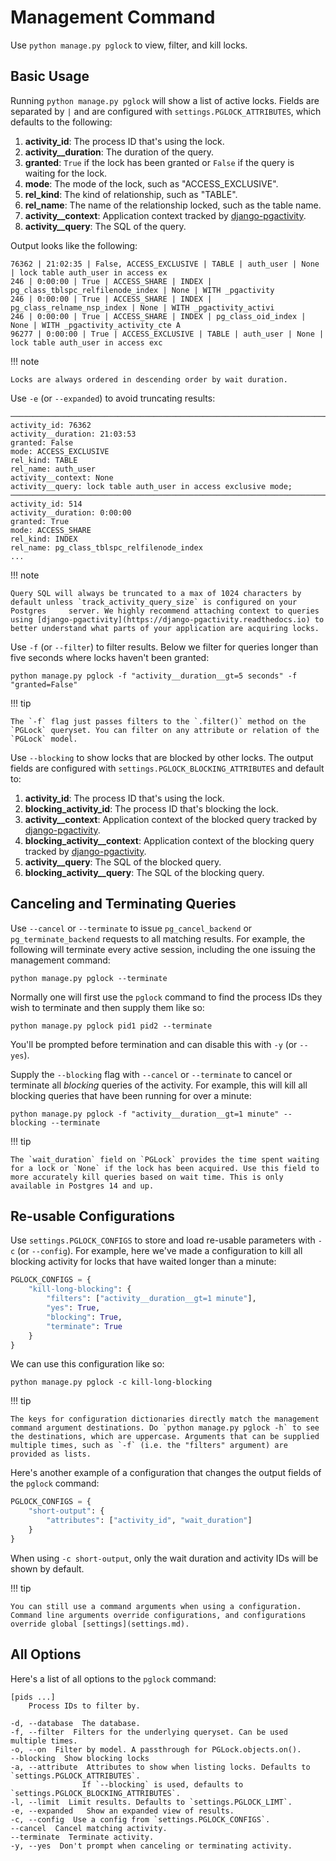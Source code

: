 # Management Command

Use `python manage.py pglock` to view, filter, and kill locks.

## Basic Usage

Running `python manage.py pglock` will show a list of active locks. Fields are separated by `|` and are configured with `settings.PGLOCK_ATTRIBUTES`, which defaults to the following:

1. **activity_id**: The process ID that's using the lock.
2. **activity__duration**: The duration of the query.
3. **granted**: `True` if the lock has been granted or `False` if the query is waiting for the lock.
4. **mode**: The mode of the lock, such as "ACCESS_EXCLUSIVE".
5. **rel_kind**: The kind of relationship, such as "TABLE".
6. **rel_name**: The name of the relationship locked, such as the table name.
7. **activity__context**: Application context tracked by [django-pgactivity](https://django-pgactivity.readthedocs.io).
8. **activity__query**: The SQL of the query.

Output looks like the following:

    76362 | 21:02:35 | False, ACCESS_EXCLUSIVE | TABLE | auth_user | None | lock table auth_user in access ex
    246 | 0:00:00 | True | ACCESS_SHARE | INDEX | pg_class_tblspc_relfilenode_index | None | WITH _pgactivity
    246 | 0:00:00 | True | ACCESS_SHARE | INDEX | pg_class_relname_nsp_index | None | WITH _pgactivity_activi
    246 | 0:00:00 | True | ACCESS_SHARE | INDEX | pg_class_oid_index | None | WITH _pgactivity_activity_cte A
    96277 | 0:00:00 | True | ACCESS_EXCLUSIVE | TABLE | auth_user | None | lock table auth_user in access exc

!!! note

    Locks are always ordered in descending order by wait duration.

Use `-e` (or `--expanded`) to avoid truncating results:

    ───────────────────────────────────────────────────────────────────────────────────────────────
    activity_id: 76362
    activity__duration: 21:03:53
    granted: False
    mode: ACCESS_EXCLUSIVE
    rel_kind: TABLE
    rel_name: auth_user
    activity__context: None
    activity__query: lock table auth_user in access exclusive mode;
    ───────────────────────────────────────────────────────────────────────────────────────────────
    activity_id: 514
    activity__duration: 0:00:00
    granted: True
    mode: ACCESS_SHARE
    rel_kind: INDEX
    rel_name: pg_class_tblspc_relfilenode_index
    ...

!!! note

    Query SQL will always be truncated to a max of 1024 characters by default unless `track_activity_query_size` is configured on your Postgres     server. We highly recommend attaching context to queries using [django-pgactivity](https://django-pgactivity.readthedocs.io) to better understand what parts of your application are acquiring locks.

Use `-f` (or `--filter`) to filter results. Below we filter for queries longer than five seconds where locks haven't been granted:

    python manage.py pglock -f "activity__duration__gt=5 seconds" -f "granted=False"

!!! tip

    The `-f` flag just passes filters to the `.filter()` method on the `PGLock` queryset. You can filter on any attribute or relation of the `PGLock` model.

Use `--blocking` to show locks that are blocked by other locks. The output fields are configured with `settings.PGLOCK_BLOCKING_ATTRIBUTES` and default to:

1. **activity_id**: The process ID that's using the lock.
2. **blocking_activity_id**: The process ID that's blocking the lock.
3. **activity__context**: Application context of the blocked query tracked by [django-pgactivity](https://django-pgactivity.readthedocs.io).
4. **blocking_activity__context**: Application context of the blocking query tracked by [django-pgactivity](https://django-pgactivity.readthedocs.io).
5. **activity__query**: The SQL of the blocked query.
6. **blocking_activity__query**: The SQL of the blocking query.

## Canceling and Terminating Queries

Use `--cancel` or `--terminate` to issue `pg_cancel_backend` or `pg_terminate_backend` requests to all matching results. For example, the following will terminate every active session, including the one issuing the management command:

    python manage.py pglock --terminate

Normally one will first use the `pglock` command to find the process IDs they wish to terminate and then supply them like so:

    python manage.py pglock pid1 pid2 --terminate

You'll be prompted before termination and can disable this with `-y` (or `--yes`).

Supply the `--blocking` flag with `--cancel` or `--terminate` to cancel or terminate all *blocking* queries of the activity. For example, this will kill all blocking queries that have been running for over a minute:

    python manage.py pglock -f "activity__duration__gt=1 minute" --blocking --terminate

!!! tip

    The `wait_duration` field on `PGLock` provides the time spent waiting for a lock or `None` if the lock has been acquired. Use this field to more accurately kill queries based on wait time. This is only available in Postgres 14 and up.

## Re-usable Configurations

Use `settings.PGLOCK_CONFIGS` to store and load re-usable parameters with `-c` (or `--config`). For example, here we've made a configuration to kill all blocking activity for locks that have waited longer than a minute:

```python
PGLOCK_CONFIGS = {
    "kill-long-blocking": {
        "filters": ["activity__duration__gt=1 minute"],
        "yes": True,
        "blocking": True,
        "terminate": True
    }
}
```

We can use this configuration like so:

    python manage.py pglock -c kill-long-blocking

!!! tip

    The keys for configuration dictionaries directly match the management command argument destinations. Do `python manage.py pglock -h` to see the destinations, which are uppercase. Arguments that can be supplied multiple times, such as `-f` (i.e. the "filters" argument) are provided as lists.

Here's another example of a configuration that changes the output fields of the `pglock` command:

```python
PGLOCK_CONFIGS = {
    "short-output": {
        "attributes": ["activity_id", "wait_duration"]
    }
}
```

When using `-c short-output`, only the wait duration and activity IDs will be shown by default.

!!! tip

    You can still use a command arguments when using a configuration. Command line arguments override configurations, and configurations override global [settings](settings.md).

## All Options

Here's a list of all options to the `pglock` command:

    [pids ...]
        Process IDs to filter by.

    -d, --database  The database.
    -f, --filter  Filters for the underlying queryset. Can be used multiple times.
    -o, --on  Filter by model. A passthrough for PGLock.objects.on().
    --blocking  Show blocking locks
    -a, --attribute  Attributes to show when listing locks. Defaults to `settings.PGLOCK_ATTRIBUTES`.
                    If `--blocking` is used, defaults to `settings.PGLOCK_BLOCKING_ATTRIBUTES`.
    -l, --limit  Limit results. Defaults to `settings.PGLOCK_LIMT`.
    -e, --expanded   Show an expanded view of results.
    -c, --config  Use a config from `settings.PGLOCK_CONFIGS`.
    --cancel  Cancel matching activity.
    --terminate  Terminate activity.
    -y, --yes  Don't prompt when canceling or terminating activity.
